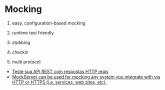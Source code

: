Mocking
======
1. easy, configuration-based mocking

2. runtime test friendly

3. stubbing

4. checkin

5. multi protocol


 - [Teste sua API REST com respostas HTTP reais](http://www.mocky.io/ "Mocky")
 - [MockServer can be used for mocking any system you integrate with via HTTP or HTTPS (i.e. services, web sites, etc).](http://www.mock-server.com/#what-is-mockserver "MockServer")
